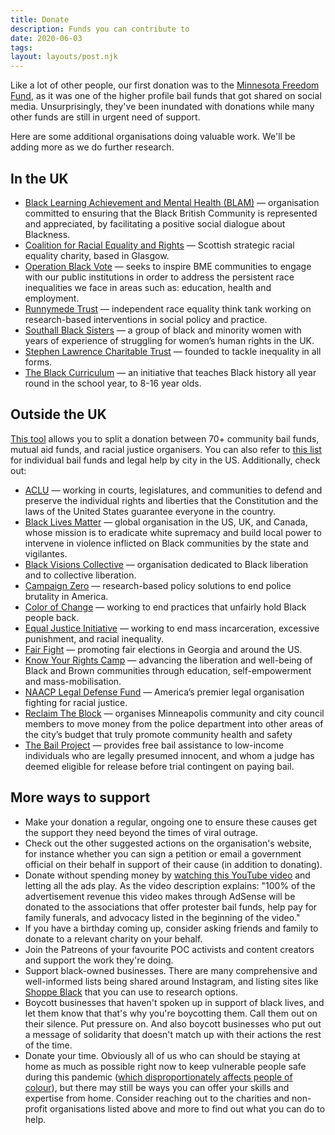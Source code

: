 ```yaml
---
title: Donate 
description: Funds you can contribute to
date: 2020-06-03
tags: 
layout: layouts/post.njk
---
```

Like a lot of other people, our first donation was to the [Minnesota Freedom Fund](https://minnesotafreedomfund.org/), as it was one of the higher profile bail funds that got shared on social media. Unsurprisingly, they've been inundated with donations while many other funds are still in urgent need of support.

Here are some additional organisations doing valuable work. We'll be adding more as we do further research.

## In the UK
- [Black Learning Achievement and Mental Health (BLAM)](https://blamcharity.com/) — organisation committed to ensuring that the Black British Community is represented and appreciated, by facilitating a positive social dialogue about Blackness.
- [Coalition for Racial Equality and Rights](https://www.crer.scot/) — Scottish strategic racial equality charity, based in Glasgow.
- [Operation Black Vote](https://www.obv.org.uk/) — seeks to inspire BME communities to engage with our public institutions in order to address the persistent race inequalities we face in areas such as: education, health and employment.  
- [Runnymede Trust](https://www.runnymedetrust.org/support-us/donations.html) — independent race equality think tank working on research-based interventions in social policy and practice.
- [Southall Black Sisters](https://southallblacksisters.org.uk/) — a group of black and minority women with years of experience of struggling for women’s human rights in the UK. 
- [Stephen Lawrence Charitable Trust](https://www.stephenlawrence.org.uk/) — founded to tackle inequality in all forms.
- [The Black Curriculum](https://www.theblackcurriculum.com/) — an initiative that teaches Black history all year round in the school year, to 8-16 year olds. 

## Outside the UK
[This tool](https://secure.actblue.com/donate/bail_funds_george_floyd) allows you to split a donation between 70+ community bail funds, mutual aid funds, and racial justice organisers. You can also refer to [this list](https://docs.google.com/document/d/1X4-YS3vFn5CLL9QtJSU0xqmTh_h8XilXgOqGAjZISBI/mobilebasic) for individual bail funds and legal help by city in the US. Additionally, check out:

- [ACLU](https://www.aclu.org/) — working in courts, legislatures, and communities to defend and preserve the individual rights and liberties that the Constitution and the laws of the United States guarantee everyone in the country.
- [Black Lives Matter](https://blacklivesmatter.com/) — global organisation in the US, UK, and Canada, whose mission is to eradicate white supremacy and build local power to intervene in violence inflicted on Black communities by the state and vigilantes.
- [Black Visions Collective](https://www.blackvisionsmn.org/) — organisation dedicated to Black liberation and to collective liberation.
- [Campaign Zero](https://www.joincampaignzero.org/) — research-based policy solutions to end police brutality in America.
- [Color of Change](https://colorofchange.org/) — working to end practices that unfairly hold Black people back.
- [Equal Justice Initiative](https://eji.org/) — working to end mass incarceration, excessive punishment, and racial inequality.
- [Fair Fight](https://fairfight.com/about-fair-fight/) — promoting fair elections in Georgia and around the US.
- [Know Your Rights Camp](https://www.knowyourrightscamp.com/) — advancing the liberation and well-being of Black and Brown communities through education, self-empowerment and mass-mobilisation.
- [NAACP Legal Defense Fund](https://www.naacpldf.org/support/) — America’s premier legal organisation fighting for racial justice.
- [Reclaim The Block](https://www.reclaimtheblock.org/) — organises Minneapolis community and city council members to move money from the police department into other areas of the city’s budget that truly promote community health and safety
- [The Bail Project](https://bailproject.org/) — provides free bail assistance to low-income individuals who are legally presumed innocent, and whom a judge has deemed eligible for release before trial contingent on paying bail.

## More ways to support

- Make your donation a regular, ongoing one to ensure these causes get the support they need beyond the times of viral outrage.
- Check out the other suggested actions on the organisation's website, for instance whether you can sign a petition or email a government official on their behalf in support of their cause (in addition to donating).
- Donate without spending money by [watching this YouTube video](https://www.youtube.com/watch?v=bCgLa25fDHM) and letting all the ads play. As the video description explains: "100% of the advertisement revenue this video makes through AdSense will be donated to the associations that offer protester bail funds, help pay for family funerals, and advocacy listed in the beginning of the video." 
- If you have a birthday coming up, consider asking friends and family to donate to a relevant charity on your behalf.
- Join the Patreons of your favourite POC activists and content creators and support the work they're doing.
- Support black-owned businesses. There are many comprehensive and well-informed lists being shared around Instagram, and listing sites like [Shoppe Black](https://shoppeblack.us/) that you can use to research options.
- Boycott businesses that haven't spoken up in support of black lives, and let them know that that's why you're boycotting them. Call them out on their silence. Put pressure on. And also boycott businesses who put out a message of solidarity that doesn't match up with their actions the rest of the time.
- Donate your time. Obviously all of us who can should be staying at home as much as possible right now to keep vulnerable people safe during this pandemic ([which disproportionately affects people of colour](https://hbr.org/2020/05/the-disproportionate-impact-of-covid-19-on-black-health-care-workers-in-the-u-s)), but there may still be ways you can offer your skills and expertise from home. Consider reaching out to the charities and non-profit organisations listed above and more to find out what you can do to help.
